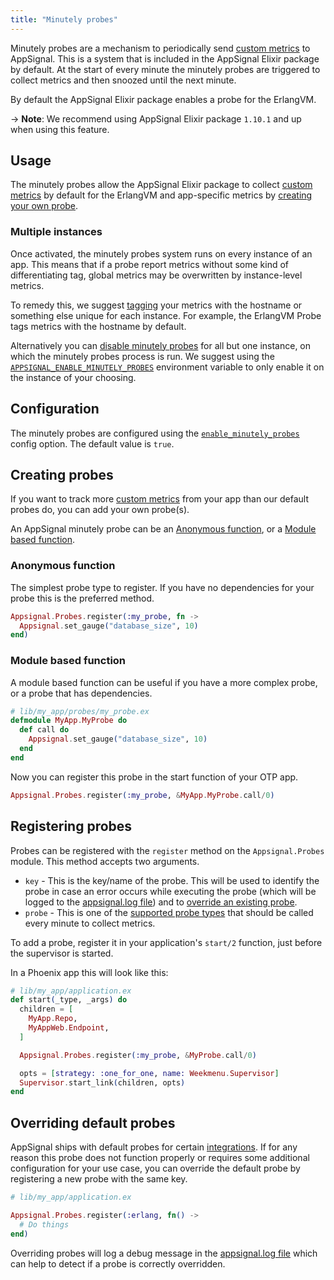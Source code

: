 ```yaml
---
title: "Minutely probes"
---
```


Minutely probes are a mechanism to periodically send [custom metrics](/metrics/custom.html) to AppSignal. This is a system that is included in the AppSignal Elixir package by default. At the start of every minute the minutely probes are triggered to collect metrics and then snoozed until the next minute.

By default the AppSignal Elixir package enables a probe for the ErlangVM.

-> **Note**: We recommend using AppSignal Elixir package `1.10.1` and up when using this feature.

## Usage

The minutely probes allow the AppSignal Elixir package to collect [custom metrics](/metrics/custom.html) by default for the ErlangVM and app-specific metrics by [creating your own probe](#creating-probes).

### Multiple instances

Once activated, the minutely probes system runs on every instance of an app. This means that if a probe report metrics without some kind of differentiating tag, global metrics may be overwritten by instance-level metrics.

To remedy this, we suggest [tagging](/metrics/custom.html#metric-tags) your metrics with the hostname or something else unique for each instance. For example, the ErlangVM Probe tags metrics with the hostname by default.

Alternatively you can [disable minutely probes](/elixir/1.x/configuration/options.html#option-enable_minutely_probes) for all but one instance, on which the minutely probes process is run. We suggest using the [`APPSIGNAL_ENABLE_MINUTELY_PROBES`](/elixir/1.x/configuration/options.html#option-enable_minutely_probes) environment variable to only enable it on the instance of your choosing.

## Configuration

The minutely probes are configured using the [`enable_minutely_probes`](/elixir/1.x/configuration/options.html#option-enable_minutely_probes) config option. The default value is `true`.

## Creating probes

If you want to track more [custom metrics](/metrics/custom.html) from your app than our default probes do, you can add your own probe(s).

An AppSignal minutely probe can be an [Anonymous function](#anonymous-function), or a [Module based function](#module-based-function).

### Anonymous function

The simplest probe type to register. If you have no dependencies for your probe this is the preferred method.

```elixir
Appsignal.Probes.register(:my_probe, fn ->
  Appsignal.set_gauge("database_size", 10)
end)
```

### Module based function

A module based function can be useful if you have a more complex probe, or a probe that has dependencies.

```elixir
# lib/my_app/probes/my_probe.ex
defmodule MyApp.MyProbe do
  def call do
    Appsignal.set_gauge("database_size", 10)
  end
end
```

Now you can register this probe in the start function of your OTP app.

```elixir
Appsignal.Probes.register(:my_probe, &MyApp.MyProbe.call/0)
```

## Registering probes

Probes can be registered with the `register` method on the `Appsignal.Probes` module.
This method accepts two arguments.

- `key` - This is the key/name of the probe. This will be used to identify the probe in case an error occurs while executing the probe (which will be logged to the [appsignal.log file](/support/debugging.html#logs)) and to [override an existing probe](#overriding-default-probes).
- `probe` - This is one of the [supported probe types](#creating-probes) that should be called every minute to collect metrics.

To add a probe, register it in your application's `start/2` function, just before the supervisor is started.

In a Phoenix app this will look like this:

```elixir
# lib/my_app/application.ex
def start(_type, _args) do
  children = [
    MyApp.Repo,
    MyAppWeb.Endpoint,
  ]

  Appsignal.Probes.register(:my_probe, &MyProbe.call/0)

  opts = [strategy: :one_for_one, name: Weekmenu.Supervisor]
  Supervisor.start_link(children, opts)
end
```

## Overriding default probes

AppSignal ships with default probes for certain [integrations](/elixir/1.x/integrations/). If for any reason this probe does not function properly or requires some additional configuration for your use case, you can override the default probe by registering a new probe with the same key.

```elixir
# lib/my_app/application.ex

Appsignal.Probes.register(:erlang, fn() ->
  # Do things
end)
```

Overriding probes will log a debug message in the [appsignal.log file](/support/debugging.html#logs) which can help to detect if a probe is correctly overridden.
